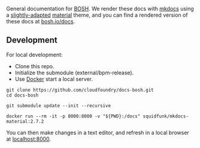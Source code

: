 General documentation for [BOSH](https://bosh.io/). We render these docs with [mkdocs](https://www.mkdocs.org/) using a [slightly-adapted](theme) [material](https://github.com/squidfunk/mkdocs-material) theme, and you can find a rendered version of these docs at [bosh.io/docs](https://bosh.io/docs/).

## Development

For local development:

  * Clone this repo.
  * Initialize the submodule (external/bpm-release).
  * Use [Docker](https://docs.docker.com/install/) start a local server.

```shell
git clone https://github.com/cloudfoundry/docs-bosh.git
cd docs-bosh

git submodule update --init --recursive

docker run --rm -it -p 8000:8000 -v "${PWD}:/docs" squidfunk/mkdocs-material:2.7.2
```

You can then make changes in a text editor, and refresh in a local browser at [localhost:8000](http://localhost:8000/).
